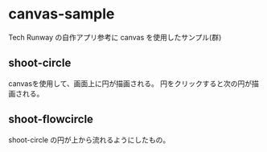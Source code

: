 # canvas-sample
Tech Runway の自作アプリ参考に canvas を使用したサンプル(群)

## shoot-circle
canvasを使用して、画面上に円が描画される。
円をクリックすると次の円が描画される。

## shoot-flowcircle
shoot-circle の円が上から流れるようにしたもの。
